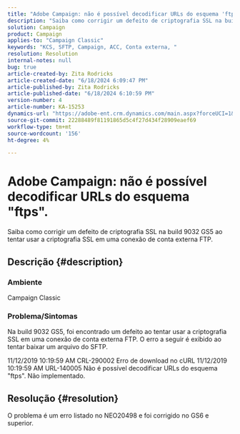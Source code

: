 ```yaml
---
title: "Adobe Campaign: não é possível decodificar URLs do esquema 'ftps'."
description: "Saiba como corrigir um defeito de criptografia SSL na build 9032 GS5 ao tentar usar a criptografia SSL em uma conexão de conta externa FTP."
solution: Campaign
product: Campaign
applies-to: "Campaign Classic"
keywords: "KCS, SFTP, Campaign, ACC, Conta externa, "
resolution: Resolution
internal-notes: null
bug: true
article-created-by: Zita Rodricks
article-created-date: "6/18/2024 6:09:47 PM"
article-published-by: Zita Rodricks
article-published-date: "6/18/2024 6:10:59 PM"
version-number: 4
article-number: KA-15253
dynamics-url: "https://adobe-ent.crm.dynamics.com/main.aspx?forceUCI=1&pagetype=entityrecord&etn=knowledgearticle&id=e197fced-9d2d-ef11-840a-002248084fbb"
source-git-commit: 22288489f81191865d5c4f27d434f28909eaef69
workflow-type: tm+mt
source-wordcount: '156'
ht-degree: 4%

---
```


# Adobe Campaign: não é possível decodificar URLs do esquema &quot;ftps&quot;.


Saiba como corrigir um defeito de criptografia SSL na build 9032 GS5 ao tentar usar a criptografia SSL em uma conexão de conta externa FTP.

## Descrição {#description}


### <b>Ambiente</b>

Campaign Classic



### <b>Problema/Sintomas</b>

Na build 9032 GS5, foi encontrado um defeito ao tentar usar a criptografia SSL em uma conexão de conta externa FTP. O erro a seguir é exibido ao tentar baixar um arquivo do SFTP.

11/12/2019 10:19:59 AM CRL-290002 Erro de download no cURL 11/12/2019 10:19:59 AM URL-140005 Não é possível decodificar URLs do esquema &quot;ftps&quot;. Não implementado.




## Resolução {#resolution}


O problema é um erro listado no NEO20498 e foi corrigido no GS6 e superior.
